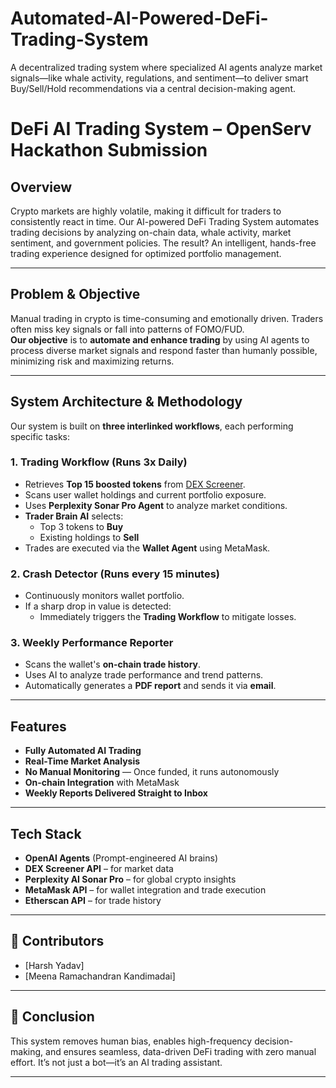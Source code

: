 # Automated-AI-Powered-DeFi-Trading-System
A decentralized trading system where specialized AI agents analyze market signals—like whale activity, regulations, and sentiment—to deliver smart Buy/Sell/Hold recommendations via a central decision-making agent.

#  DeFi AI Trading System – OpenServ Hackathon Submission

## Overview

Crypto markets are highly volatile, making it difficult for traders to consistently react in time. Our AI-powered DeFi Trading System automates trading decisions by analyzing on-chain data, whale activity, market sentiment, and government policies. The result? An intelligent, hands-free trading experience designed for optimized portfolio management.

---

## Problem & Objective

Manual trading in crypto is time-consuming and emotionally driven. Traders often miss key signals or fall into patterns of FOMO/FUD.  
**Our objective** is to **automate and enhance trading** by using AI agents to process diverse market signals and respond faster than humanly possible, minimizing risk and maximizing returns.

---

## System Architecture & Methodology

Our system is built on **three interlinked workflows**, each performing specific tasks:

### 1.  Trading Workflow (Runs 3x Daily)
- Retrieves **Top 15 boosted tokens** from [DEX Screener](https://www.dexscreener.com).
- Scans user wallet holdings and current portfolio exposure.
- Uses **Perplexity Sonar Pro Agent** to analyze market conditions.
- **Trader Brain AI** selects:
  - Top 3 tokens to **Buy**
  - Existing holdings to **Sell**
- Trades are executed via the **Wallet Agent** using MetaMask.

### 2. Crash Detector (Runs every 15 minutes)
- Continuously monitors wallet portfolio.
- If a sharp drop in value is detected:
  - Immediately triggers the **Trading Workflow** to mitigate losses.

### 3. Weekly Performance Reporter
- Scans the wallet's **on-chain trade history**.
- Uses AI to analyze trade performance and trend patterns.
- Automatically generates a **PDF report** and sends it via **email**.

---

##  Features

-  **Fully Automated AI Trading**
-  **Real-Time Market Analysis**
-  **No Manual Monitoring** — Once funded, it runs autonomously
-  **On-chain Integration** with MetaMask
-  **Weekly Reports Delivered Straight to Inbox**

---

##  Tech Stack

-  **OpenAI Agents** (Prompt-engineered AI brains)
-  **DEX Screener API** – for market data
-  **Perplexity AI Sonar Pro** – for global crypto insights
-  **MetaMask API** – for wallet integration and trade execution
-  **Etherscan API** – for trade history
---


## 🤝 Contributors

- [Harsh Yadav]
- [Meena Ramachandran Kandimadai]

---

## 🏁 Conclusion

This system removes human bias, enables high-frequency decision-making, and ensures seamless, data-driven DeFi trading with zero manual effort. It’s not just a bot—it’s an AI trading assistant.

---

